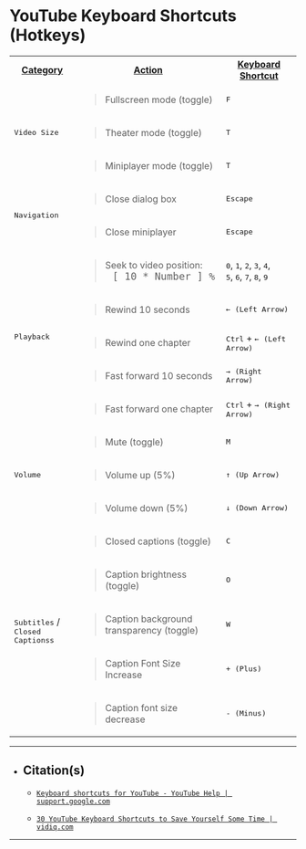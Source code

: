 <!-- ------------------------------ -->
<!-- https://github.com/mcavallo-git/Coding/blob/main/hotkeys/youtube-hotkeys.md -->
<!-- ------------------------------ -->

# YouTube Keyboard Shortcuts (Hotkeys)

<!-- ------------------------------ -->

  <table>
    <tr>
      <th><u>Category</u></th>
      <th><u>Action</u></th>
      <th><u>Keyboard Shortcut</u></th>
    </tr>
    <!-- ------------------------------------------------------------ -->
    <tr>
      <td rowspan="4"><kbd>Video Size</kbd></td>
    </tr>
    <tr>
      <td><blockquote>Fullscreen mode (toggle)</blockquote></td>
      <td><kbd>F</kbd></td>
    </tr>
    <tr>
      <td><blockquote>Theater mode (toggle)</blockquote></td>
      <td><kbd>T</kbd></td>
    </tr>
    <tr>
      <td><blockquote>Miniplayer mode (toggle)</blockquote></td>
      <td><kbd>T</kbd></td>
    </tr>
    <!-- ------------------------------------------------------------ -->
    <tr>
      <td rowspan="3"><kbd>Navigation</kbd></td>
    </tr>
    <tr>
      <td><blockquote>Close dialog box</blockquote></td>
      <td><kbd>Escape</kbd></td>
    </tr>
    <tr>
      <td><blockquote>Close miniplayer</blockquote></td>
      <td><kbd>Escape</kbd></td>
    </tr>
    <!-- ------------------------------------------------------------ -->
    <tr>
      <td rowspan="6"><kbd>Playback</kbd></td>
    </tr>
    <tr>
      <td><blockquote>Seek to video position:<br />&nbsp;&nbsp;&nbsp;<code style="font-size:110%;">[ 10 * Number ] %</code></blockquote></td>
      <td><kbd>0</kbd>, <kbd>1</kbd>, <kbd>2</kbd>, <kbd>3</kbd>, <kbd>4</kbd>,<br /><kbd>5</kbd>, <kbd>6</kbd>, <kbd>7</kbd>, <kbd>8</kbd>, <kbd>9</kbd> </td>
    </tr>
    <tr>
      <td><blockquote>Rewind 10 seconds</blockquote></td>
      <td><kbd>← (Left Arrow)</kbd></td>
    </tr>
    <tr>
      <td><blockquote>Rewind one chapter</blockquote></td>
      <td><kbd>Ctrl</kbd> + <kbd>← (Left Arrow)</kbd></td>
    </tr>
    <tr>
      <td><blockquote>Fast forward 10 seconds</blockquote></td>
      <td><kbd>→ (Right Arrow)</kbd></td>
    </tr>
    <tr>
      <td><blockquote>Fast forward one chapter</blockquote></td>
      <td><kbd>Ctrl</kbd> + <kbd>→ (Right Arrow)</kbd></td>
    </tr>
    <!-- ------------------------------------------------------------ -->
    <tr>
      <td rowspan="4"><kbd>Volume</kbd></td>
    </tr>
    <tr>
      <td><blockquote>Mute (toggle)</blockquote></td>
      <td><kbd>M</kbd></td>
    </tr>
    <tr>
      <td><blockquote>Volume up (5%)</blockquote></td>
      <td><kbd>↑ (Up Arrow)</kbd></td>
    </tr>
    <tr>
      <td><blockquote>Volume down (5%)</blockquote></td>
      <td><kbd>↓ (Down Arrow)</kbd></td>
    </tr>
    <!-- ------------------------------------------------------------ -->
    <tr>
      <td rowspan="6"><kbd>Subtitles</kbd> /<br /><kbd>Closed Captionss</kbd></td>
    </tr>
    <tr>
      <td><blockquote>Closed captions (toggle)</blockquote></td>
      <td><kbd>C</kbd></td>
    </tr>
    <tr>
      <td><blockquote>Caption brightness (toggle)</blockquote></td>
      <td><kbd>O</kbd></td>
    </tr>
    <tr>
      <td><blockquote>Caption background transparency (toggle)</blockquote></td>
      <td><kbd>W</kbd></td>
    </tr>
    <tr>
      <td><blockquote>Caption Font Size Increase</blockquote></td>
      <td><kbd>+ (Plus)</kbd></td>
    </tr>
    <tr>
      <td><blockquote>Caption font size decrease</blockquote></td>
      <td><kbd>- (Minus)</kbd></td>
    </tr>
    <!-- ------------------------------------------------------------ -->
  </table>

<!-- ------------------------------ -->

***
- ## Citation(s)

  - [`Keyboard shortcuts for YouTube - YouTube Help | support.google.com`](https://support.google.com/youtube/answer/7631406?hl=en)

  - [`30 YouTube Keyboard Shortcuts to Save Yourself Some Time | vidiq.com`](https://vidiq.com/blog/post/30-youtube-keyboard-shortcuts/)

<!-- ------------------------------ -->

***
